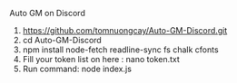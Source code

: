Auto GM on Discord
1. https://github.com/tomnuongcay/Auto-GM-Discord.git
2. cd Auto-GM-Discord
3. npm install node-fetch readline-sync fs chalk cfonts
4. Fill your token list on here : nano token.txt
5. Run command: node index.js


